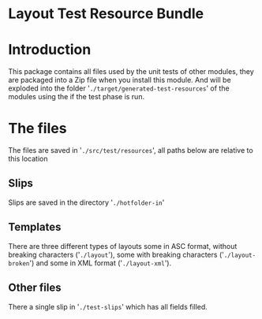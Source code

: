 Layout Test Resource Bundle
===========================

# Introduction
This package contains all files used by the unit tests of other modules, they are packaged into a Zip file when you install this module. And will be exploded into the folder '`./target/generated-test-resources`' of the modules using the if the test phase is run.

# The files
The files are saved in '`./src/test/resources`', all paths below are relative to this location
## Slips
Slips are saved in the directory '`./hotfolder-in`'

## Templates
There are three different types of layouts some in ASC format, without breaking characters ('`./layout`'), some with breaking characters ('`./layout-broken`') and some in XML format ('`./layout-xml`').

## Other files
There a single slip in '`./test-slips`' which has all fields filled.